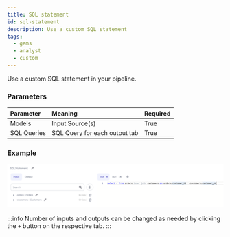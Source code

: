 ```yaml
---
title: SQL statement
id: sql-statement
description: Use a custom SQL statement
tags:
  - gems
  - analyst
  - custom
---
```


Use a custom SQL statement in your pipeline.

### Parameters

| Parameter   | Meaning                       | Required |
| :---------- | :---------------------------- | :------- |
| Models      | Input Source(s)               | True     |
| SQL Queries | SQL Query for each output tab | True     |

### Example

![SQL example 1](./img/sqlstatement_eg_1.png)

:::info
Number of inputs and outputs can be changed as needed by clicking the `+` button on the respective tab.
:::
